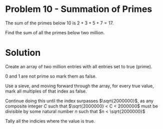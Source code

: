 # Problem 10 - Summation of Primes

The sum of the primes below $10$ is $2 + 3 + 5 + 7 = 17$.

Find the sum of all the primes below two million.

# Solution

Create an array of two million entries with all entries set to true (prime).

$0$ and $1$ are not prime so mark them as false.

Use a sieve, and moving forward through the array, for every true value, mark all multiples of that index as false.

Continue doing this until the index surpasses $\sqrt{2000000}$, as any composite integer $C$ such that $\sqrt{2000000} < C < 2000000$ must be divisible by some natural number $n$ such that $n < \sqrt{2000000}$

Tally all the indicies where the value is true.
